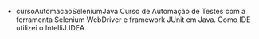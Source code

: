 - cursoAutomacaoSeleniumJava
Curso de Automação de Testes com a ferramenta Selenium WebDriver e framework JUnit em Java.
Como IDE utilizei o IntelliJ IDEA.
